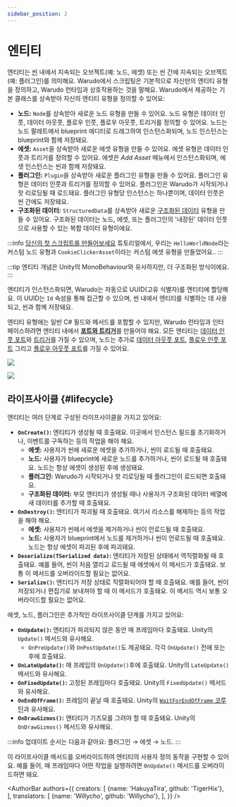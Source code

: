 ```yaml
---
sidebar_position: 2
---
```


# 엔티티

엔티티는 [씬](scene) 내에서 지속되는 오브젝트(예: 노드, 에셋) 또는 씬 간에 지속되는 오브젝트(예: 플러그인)를 의미해요. Warudo에서 스크립팅은 기본적으로 자신만의 엔티티 유형을 정의하고, Warudo 런타임과 상호작용하는 것을 말해요. Warudo에서 제공하는 기본 클래스를 상속받아 자신의 엔티티 유형을 정의할 수 있어요:

- **노드:** `Node`를 상속받아 새로운 노드 유형을 만들 수 있어요. 노드 유형은 데이터 인풋, 데이터 아웃풋, 플로우 인풋, 플로우 아웃풋, 트리거를 정의할 수 있어요. 노드는 노드 팔레트에서 blueprint 에디터로 드래그하여 인스턴스화되며, 노드 인스턴스는 blueprint와 함께 저장돼요.
- **에셋:** `Asset`을 상속받아 새로운 에셋 유형을 만들 수 있어요. 에셋 유형은 데이터 인풋과 트리거를 정의할 수 있어요. 에셋은 *Add Asset* 메뉴에서 인스턴스화되며, 에셋 인스턴스는 씬과 함께 저장돼요.
- **플러그인:** `Plugin`을 상속받아 새로운 플러그인 유형을 만들 수 있어요. 플러그인 유형은 데이터 인풋과 트리거를 정의할 수 있어요. 플러그인은 Warudo가 시작되거나 핫 리로딩될 때 로드돼요. 플러그인 유형당 인스턴스는 하나뿐이며, 데이터 인풋은 씬 간에도 저장돼요.
- **구조화된 데이터:** `StructuredData`를 상속받아 새로운 [구조화된 데이터](structured-data) 유형을 만들 수 있어요. 구조화된 데이터는 노드, 에셋, 또는 플러그인의 '내장된' 데이터 인풋으로 사용할 수 있는 복합 데이터 유형이에요.

:::info
[당신의 첫 스크립트를 만들어보세요](../creating-your-first-script.md) 튜토리얼에서, 우리는 `HelloWorldNode`라는 커스텀 노드 유형과 `CookieClickerAsset`이라는 커스텀 에셋 유형을 만들었어요..
:::

:::tip
엔티티 개념은 Unity의 MonoBehaviour와 유사하지만, 더 구조화된 방식이에요.
:::

엔티티가 인스턴스화되면, Warudo는 자동으로 UUID(고유 식별자)를 엔티티에 할당해요. 이 UUID는 `Id` 속성을 통해 접근할 수 있으며, 씬 내에서 엔티티를 식별하는 데 사용되고, 씬과 함께 저장돼요.

엔티티 유형에는 일반 C# 필드와 메서드를 포함할 수 있지만, Warudo 런타임과 인터페이스하려면 엔티티 내에서 [**포트와 트리거**](ports-and-triggers)를 만들어야 해요. 모든 엔티티는 [데이터 인풋 포트](ports-and-triggers#data-input-ports)와 [트리거](ports-and-triggers#triggers)를 가질 수 있으며, 노드는 추가로 [데이터 아웃풋 포트](ports-and-triggers#data-output-ports), [플로우 인풋 포트](ports-and-triggers#flow-input-ports) 그리고 [플로우 아웃풋 포트](ports-and-triggers#flow-output-ports)를 가질 수 있어요.

![](/doc-img/en-custom-node-1.png)

![](/doc-img/en-scripting-concepts-4.png)

## 라이프사이클 {#lifecycle}

엔티티는 여러 단계로 구성된 라이프사이클을 가지고 있어요:

- **`OnCreate()`:** 엔티티가 생성될 때 호출돼요. 이곳에서 인스턴스 필드를 초기화하거나, 이벤트를 구독하는 등의 작업을 해야 해요.
    - **에셋:** 사용자가 씬에 새로운 에셋을 추가하거나, 씬이 로드될 때 호출돼요.
    - **노드:** 사용자가 blueprint에 새로운 노드를 추가하거나, 씬이 로드될 때 호출돼요. 노드는 항상 에셋이 생성된 후에 생성돼요.
    - **플러그인:** Warudo가 시작되거나 핫 리로딩될 때 플러그인이 로드되면 호출돼요.
    - **구조화된 데이터:** 부모 엔티티가 생성될 때나 사용자가 구조화된 데이터 배열에 새 데이터를 추가할 때 호출돼요.
- **`OnDestroy()`:** 엔티티가 파괴될 때 호출돼요. 여기서 리소스를 해제하는 등의 작업을 해야 해요.
    - **에셋:** 사용자가 씬에서 에셋을 제거하거나 씬이 언로드될 때 호출돼요.
    - **노드:** 사용자가 blueprint에서 노드를 제거하거나 씬이 언로드될 때 호출돼요. 노드는 항상 에셋이 파괴된 후에 파괴돼요.
- **`Deserialize(TSerialized data)`:** 엔티티가 저장된 상태에서 역직렬화될 때 호출돼요. 예를 들어, 씬이 처음 열리고 로드될 때 에셋에서 이 메서드가 호출돼요. 보통 이 메서드를 오버라이드할 필요는 없어요.
- **`Serialize()`:** 엔티티가 저장 상태로 직렬화되어야 할 때 호출돼요. 예를 들어, 씬이 저장되거나 편집기로 보내져야 할 때 이 메서드가 호출돼요. 이 메서드 역시 보통 오버라이드할 필요는 없어요.

에셋, 노드, 플러그인은 추가적인 라이프사이클 단계를 가지고 있어요:

- **`OnUpdate()`:** 엔티티가 파괴되지 않은 동안 매 프레임마다 호출돼요. Unity의 `Update()` 메서드와 유사해요.
  - `OnPreUpdate()`와 `OnPostUpdate()`도 제공돼요. 각각 `OnUpdate()` 전에 또는 후에 호출돼요.
- **`OnLateUpdate()`:** 매 프레임의 `OnUpdate()`후에 호출돼요. Unity의 `LateUpdate()` 메서드와 유사해요.
- **`OnFixedUpdate()`:** 고정된 프레임마다 호출돼요. Unity의 `FixedUpdate()` 메서드와 유사해요.
- **`OnEndOfFrame()`:** 프레임이 끝날 때 호출돼요. Unity의 [`WaitForEndOfFrame` 코루틴](https://docs.unity3d.com/ScriptReference/WaitForEndOfFrame.html)과 유사해요.
- **`OnDrawGizmos()`:** 엔티티가 기즈모를 그려야 할 때 호출돼요. Unity의 `OnDrawGizmos()` 메서드와 유사해요.

:::info
업데이트 순서는 다음과 같아요: 플러그인 → 에셋 → 노드.
:::

이 라이프사이클 메서드를 오버라이드하여 엔티티의 사용자 정의 동작을 구현할 수 있어요. 예를 들어, 매 프레임마다 어떤 작업을 실행하려면 `OnUpdate()` 메서드를 오버라이드하면 돼요.

<AuthorBar authors={{
creators: [
{name: 'HakuyaTira', github: 'TigerHix'},
],
translators: [
  {name: 'Willycho', github: 'Willycho'},
],
}} />
